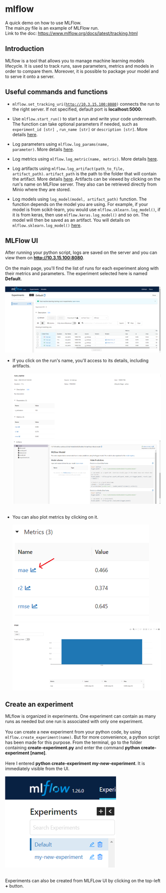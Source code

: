 # mlflow

A quick demo on how to use MLFlow. \
The main.py file is an example of MLFlow run.\
Link to the doc: https://www.mlflow.org/docs/latest/tracking.html

## Introduction

MLflow is a tool that allows you to manage machine learning models lifecycle. It is used to track runs, save parameters, metrics and models in order to compare them. Moreover, it is possible to package your model and to serve it onto a server.

## Useful commands and functions

- <code>mlflow.set_tracking_uri(http://10.3.15.100:8080)</code> connects the run to the right server. If not specified, default port is **localhost:5000**.
- Use <code>mlflow.start_run()</code> to start a run and write your code underneath. 
The function can take optional parameters if needed, such as <code>experiment_id [str] </code>,
<code>run_name [str]</code> or <code>description [str]</code>. 
More details [here](https://www.mlflow.org/docs/latest/python_api/mlflow.html#mlflow.start_run).

- Log parameters using <code>mlflow.log_params(name, parameter)</code>. More details [here](https://www.mlflow.org/docs/latest/python_api/mlflow.html#mlflow.log_param).
- Log metrics using <code>mlflow.log_metric(name, metric)</code>. More details [here](https://www.mlflow.org/docs/latest/python_api/mlflow.html#mlflow.log_metric).
- Log artifacts using <code>mlflow.log_artifact(path_to_file, artifact_path)</code>. <code>artifact_path</code> is the path to the folder that will contain the artifact. 
More details [here](https://www.mlflow.org/docs/latest/python_api/mlflow.html#mlflow.log_artifact).
Artifacts can be viewed by clicking on the run's name on MLFlow server. They also can be retrieved directly from Minio where they are stored.
- Log models using <code>log_model(model, artifact_path)</code> function. The function depends on the model you are using. For example, if your model is from scikit-learn, 
you would use <code>mlflow.sklearn.log_model()</code>, if it is from keras, then use <code>mlflow.keras.log_model()</code> and so on. The model will then be saved as an artifact. You will details on <code>mlflow.sklearn.log_model()</code> [here](https://www.mlflow.org/docs/latest/python_api/mlflow.sklearn.html#mlflow.sklearn.log_model). 


## MLFlow UI
After running your python script, logs are saved on the server and you can view them on **http://10.3.15.100:8080**. <br><br>
On the main page, you'll find the list of runs for each experiment along with their metrics and parameters. The experiment selected here is named **Default**. <br><br>
![mlflow ui](/images/mlflow_ui.PNG)

- If you click on the run's name, you'll access to its details, including artifacts. <br><br>
![details1](/images/run_details1.PNG) ![details2](/images/run_details2.PNG) <br><br>

- You can also plot metrics by clicking on it. <br><br>
![click_on_metric](/images/click_on_metric.PNG) ![plot_chart](/images/plot_chart.PNG)

## Create an experiment
MLflow is organized in experiments. One experiment can contain as many runs as needed but one run is associated with only one experiment. <br><br>
You can create a new experiment from your python code, by using <code>mlflow.create_experiment(name)</code>. But for more convenience, a python script has been made
for this purpose. From the terminal, go to the folder containing **create-experiment.py** and enter the command **python create-experiment [name]**. <br><br>
Here I entered **python create-experiment my-new-experiment**. It is immediately visible from the UI. <br><br> ![ui_new_exp](/images/ui_new_experiment.PNG) <br><br>

Experiments can also be created from MLFLow UI by clicking on the top-left **+** button.
